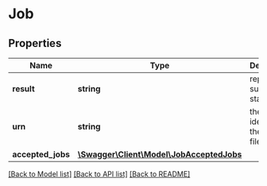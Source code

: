 # Job

## Properties
Name | Type | Description | Notes
------------ | ------------- | ------------- | -------------
**result** | **string** | reporting success status | 
**urn** | **string** | the urn identifier of the source file | 
**accepted_jobs** | [**\Swagger\Client\Model\JobAcceptedJobs**](JobAcceptedJobs.md) |  | [optional] 

[[Back to Model list]](../README.md#documentation-for-models) [[Back to API list]](../README.md#documentation-for-api-endpoints) [[Back to README]](../README.md)


